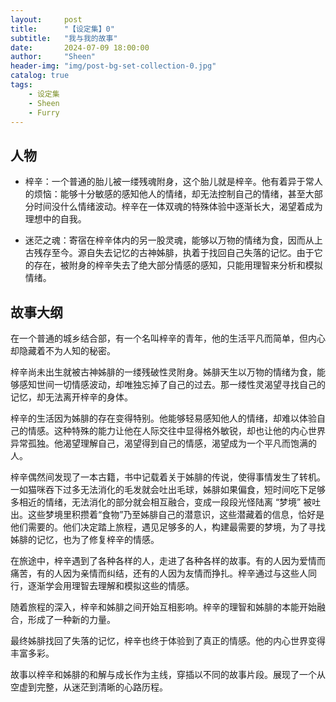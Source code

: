 ```yaml
---
layout:     post
title:      "【设定集】0"
subtitle:   "我与我的故事"
date:       2024-07-09 18:00:00
author:     "Sheen"
header-img: "img/post-bg-set-collection-0.jpg"
catalog: true
tags:
    - 设定集
    - Sheen
    - Furry
---
```



## 人物

- 梓辛：一个普通的胎儿被一缕残魂附身，这个胎儿就是梓辛。他有着异于常人的烦恼：能够十分敏感的感知他人的情绪，却无法控制自己的情绪，甚至大部分时间没什么情绪波动。梓辛在一体双魂的特殊体验中逐渐长大，渴望着成为理想中的自我。

- 迷茫之魂：寄宿在梓辛体内的另一股灵魂，能够以万物的情绪为食，因而从上古残存至今。源自失去记忆的古神姊腓，执着于找回自己失落的记忆。由于它的存在，被附身的梓辛失去了绝大部分情感的感知，只能用理智来分析和模拟情绪。

## 故事大纲
在一个普通的城乡结合部，有一个名叫梓辛的青年，他的生活平凡而简单，但内心却隐藏着不为人知的秘密。

梓辛尚未出生就被古神姊腓的一缕残破性灵附身。姊腓天生以万物的情绪为食，能够感知世间一切情感波动，却唯独忘掉了自己的过去。那一缕性灵渴望寻找自己的记忆，却无法离开梓辛的身体。

梓辛的生活因为姊腓的存在变得特别。他能够轻易感知他人的情绪，却难以体验自己的情感。这种特殊的能力让他在人际交往中显得格外敏锐，却也让他的内心世界异常孤独。他渴望理解自己，渴望得到自己的情感，渴望成为一个平凡而饱满的人。

梓辛偶然间发现了一本古籍，书中记载着关于姊腓的传说，使得事情发生了转机。一如猫咪吞下过多无法消化的毛发就会吐出毛球，姊腓如果偏食，短时间吃下足够多相近的情绪，无法消化的部分就会相互融合，变成一段段光怪陆离 “梦境” 被吐出。这些梦境里积攒着“食物”乃至姊腓自己的潜意识，这些潜藏着的信息，恰好是他们需要的。他们决定踏上旅程，遇见足够多的人，构建最需要的梦境，为了寻找姊腓的记忆，也为了修复梓辛的情感。

在旅途中，梓辛遇到了各种各样的人，走进了各种各样的故事。有的人因为爱情而痛苦，有的人因为亲情而纠结，还有的人因为友情而挣扎。梓辛通过与这些人同行，逐渐学会用理智去理解和模拟这些的情感。

随着旅程的深入，梓辛和姊腓之间开始互相影响。梓辛的理智和姊腓的本能开始融合，形成了一种新的力量。

最终姊腓找回了失落的记忆，梓辛也终于体验到了真正的情感。他的内心世界变得丰富多彩。

故事以梓辛和姊腓的和解与成长作为主线，穿插以不同的故事片段。展现了一个从空虚到完整，从迷茫到清晰的心路历程。

